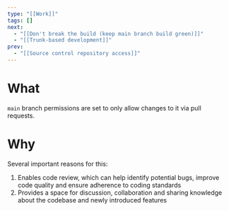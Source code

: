 ```yaml
---
type: "[[Work]]"
tags: []
next:
  - "[[Don't break the build (keep main branch build green)]]"
  - "[[Trunk-based development]]"
prev:
  - "[[Source control repository access]]"
---
```

# What
`main` branch permissions are set to only allow changes to it via pull requests.
# Why
Several important reasons for this:
1. Enables code review, which can help identify potential bugs, improve code quality and ensure adherence to coding standards
2. Provides a space for discussion, collaboration and sharing knowledge about the codebase and newly introduced features